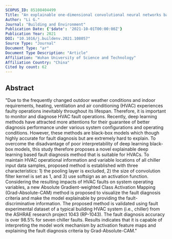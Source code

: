 ```yaml
---
SCOPUS_ID: 85108404499
Title: "An explainable one-dimensional convolutional neural networks based fault diagnosis method for building heating, ventilation and air conditioning systems"
Author: "Li G."
Journal: "Building and Environment"
Publication Date: {'$date': '2021-10-01T00:00:00Z'}
Publication Year: 2021
DOI: "10.1016/j.buildenv.2021.108057"
Source Type: "Journal"
Document Type: "ar"
Document Type Description: "Article"
Affiliation: "Wuhan University of Science and Technology"
Affiliation Country: "China"
Cited by count: 62
---
```


## Abstract
"Due to the frequently changed outdoor weather conditions and indoor requirements, heating, ventilation and air conditioning (HVAC) experiences faulty operations inevitably throughout its lifespan. Therefore, it is important to monitor and diagnose HVAC fault operations. Recently, deep learning methods have attracted more attentions for their guarantee of better diagnosis performance under various system configurations and operating conditions. However, these methods are black-box models which though highly accurate for fault diagnosis but are extremely hard to explain. To overcome the disadvantage of poor interpretability of deep learning black-box models, this study therefore proposes a novel explainable deep learning based fault diagnosis method that is suitable for HVACs. To maintain HVAC operational information and variable locations of all chiller input data samples, proposed method is established with three characteristics: 1) the pooling layer is excluded, 2) the size of convolution filter kernel is set as 1, and 3) use softsign as an activation function. Considering the resulting impacts of HVAC faults on system operating variables, a new Absolute Gradient-weighted Class Activation Mapping (Grad-Absolute-CAM) method is proposed to visualize the fault diagnosis criteria and make the model explainable by providing the fault-discriminative information. The proposed method is validated using fault experimental dataset of a typical building HVAC system (i.e., chiller) from the ASHRAE research project 1043 (RP-1043). The fault diagnosis accuracy is over 98.5% for seven chiller faults. Results indicates that it is capable of interpreting the model work mechanism by activation feature maps and explaining the fault diagnosis criteria by Grad-Absolute-CAM."
